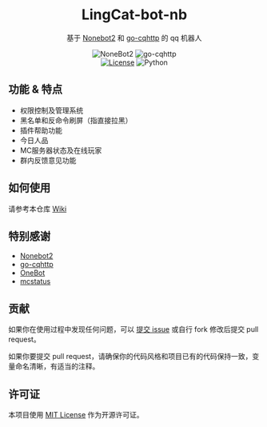 <div align="center">

# LingCat-bot-nb

基于 [Nonebot2](https://github.com/nonebot/nonebot2) 和 [go-cqhttp](https://github.com/Mrs4s/go-cqhttp) 的 qq 机器人

![NoneBot2](https://img.shields.io/badge/NoneBot2-2.0.0rc2-yellowgreen)
![go-cqhttp](https://img.shields.io/badge/go--cqhttp-v1.0.0--rc3-orange)
<br>
[![License](https://img.shields.io/github/license/NPUcraft/LingCat-bot-nb)](https://choosealicense.com/licenses/mit/)
![Python](https://img.shields.io/badge/python-3.10%2B-brightgreen)

</div>

## 功能 & 特点

- 权限控制及管理系统
- 黑名单和反命令刷屏（指直接拉黑）
- 插件帮助功能
- 今日人品
- MC服务器状态及在线玩家
- 群内反馈意见功能

## 如何使用

请参考本仓库 [Wiki](https://github.com/NPUcraft/LingCat-bot-nb/wiki) 

## 特别感谢

- [Nonebot2](https://github.com/nonebot/nonebot2)
- [go-cqhttp](https://github.com/Mrs4s/go-cqhttp)
- [OneBot](https://github.com/howmanybots/onebot)
- [mcstatus](https://github.com/py-mine/mcstatus)

## 贡献

如果你在使用过程中发现任何问题，可以 [提交 issue](https://github.com/NPUcraft/LingCat-bot-nb/issues) 或自行 fork 修改后提交 pull request。

如果你要提交 pull request，请确保你的代码风格和项目已有的代码保持一致，变量命名清晰，有适当的注释。

## 许可证

本项目使用 [MIT License](https://choosealicense.com/licenses/mit/) 作为开源许可证。